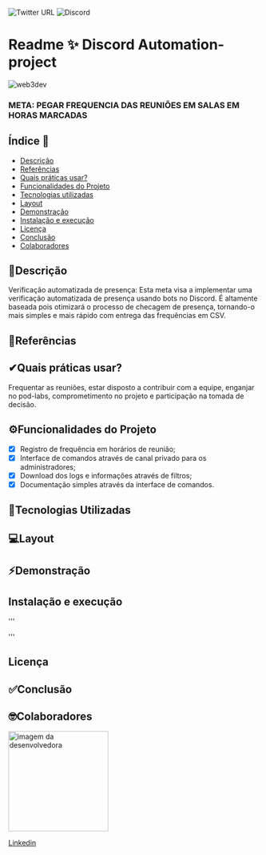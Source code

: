![Twitter URL](https://img.shields.io/twitter/url?style=social&url=https%3A%2F%2Ftwitter.com%2Fweb3dev_)
![Discord](https://img.shields.io/discord/898706705779687435)

# Readme ✨ Discord Automation-project
![web3dev](https://github.com/w3b3d3v/web3dev-assets/blob/main/png/w3d-logo-hor.png?raw=true)


### META: PEGAR FREQUENCIA DAS REUNIÕES EM SALAS EM HORAS MARCADAS

## Índice 🚀
- <a href="#-descricao"> Descrição </a>
- <a href="#-referencias"> Referências </a>
- <a href="#-quais praticas usar"> Quais práticas usar? </a>
- <a href="#-funcionalidades do projeto"> Funcionalidades do Projeto
- <a href="#-tecnologias utilizadas"> Tecnologias utilizadas </a>
- <a href="#-layout"> Layout </a>
- <a href="#-demonstracao"> Demonstração </a>
- <a href="#-instalacao e execucao"> Instalação e execução </a>
- <a href="#-licenca"> Licença </a>
- <a href="#-conclusao"> Conclusão </a>
- <a href="#-colaboradores"> Colaboradores </a>


## 📍Descrição
Verificação automatizada de presença: Esta meta visa a implementar uma verificação automatizada de presença usando bots no Discord. É altamente baseada pois otimizará o processo de checagem de presença, tornando-o mais simples e mais rápido com entrega das frequências em CSV.
## 📜Referências
##
## ✔Quais práticas usar?
Frequentar as reuniões, estar disposto a contribuir com a equipe, enganjar no pod-labs, comprometimento no projeto e participação na tomada de decisão.


## ⚙Funcionalidades do Projeto

- [x] Registro de frequência em horários de reunião;
- [x] Interface de comandos através de canal privado para os administradores;
- [x] Download dos logs e informações através de filtros;
- [x] Documentação simples através da interface de comandos. 

## 🧪Tecnologias Utilizadas

## 💻Layout

## ⚡Demonstração

## Instalação e execução
'''


'''
## Licença
## ✅Conclusão
## 🤓Colaboradores
<img style="width:200px" src="https://avatars.githubusercontent.com/u/101841063?s=400&u=9516351b1dd22143cb2a7e7de29b00a10e21d5a5&v=4" alt="imagem da desenvolvedora">

[Linkedin](https://www.linkedin.com/in/andressa-cabral-19095b192/)
